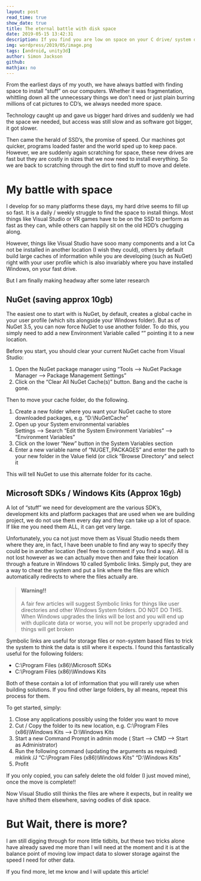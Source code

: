 ```yaml
---
layout: post
read_time: true
show_date: true
title: The eternal battle with disk space
date: 2019-05-15 13:42:31
description: If you find you are low on space on your C drive/ system drive.  Here are a few tips and tricks to help you make the most out of your available space.
img: wordpress/2019/05/image.png
tags: [android, unity3d]
author: Simon Jackson
github:  
mathjax: no
---
```


From the earliest days of my youth, we have always battled with finding space to install “stuff” on our computers.  Whether it was fragmentation, whittling down all the unnecessary things we don’t need or just plain burring millions of cat pictures to CD’s, we always needed more space.

Technology caught up and gave us bigger hard drives and suddenly we had the space we needed, but access was still slow and as software got bigger, it got slower.

Then came the herald of SSD’s, the promise of speed. Our machines got quicker, programs loaded faster and the world sped up to keep pace.  However, we are suddenly again scratching for space, these new drives are fast but they are costly in sizes that we now need to install everything.  So we are back to scratching through the dirt to find stuff to move and delete.

# My battle with space

I develop for so many platforms these days, my hard drive seems to fill up so fast.  It is a daily / weekly struggle to find the space to install things.  Most things like Visual Studio or VR games have to be on the SSD to perform as fast as they can, while others can happily sit on the old HDD’s chugging along.

However, things like Visual Studio have sooo many components and a lot Ca not be installed in another location (I wish they could), others by default build large caches of information while you are developing (such as NuGet) right with your user profile which is also invariably where you have installed Windows, on your fast drive.

But I am finally making headway after some later research

## NuGet (saving approx 10gb)

The easiest one to start with is NuGet, by default, creates a global cache in your user profile (which sits alongside your Windows folder). But as of NuGet 3.5, you can now force NuGet to use another folder.  To do this, you simply need to add a new Environment Variable called “” pointing it to a new location.

Before you start, you should clear your current NuGet cache from Visual Studio:

1. Open the NuGet package manager using “Tools –> NuGet Package Manager –> Package Management Settings”
2. Click on the “Clear All NuGet Cache(s)” button. Bang and the cache is gone.

Then to move your cache folder, do the following.

1. Create a new folder where you want your NuGet cache to store downloaded packages, e.g. “D:\NuGetCache”
2. Open up your System environmental variables  
Settings –> Search “Edit the System Environment Variables” –> “Environment Variables”
3. Click on the lower “New” button in the System Variables section
4. Enter a new variable name of “NUGET_PACKAGES” and enter the path to your new folder in the Value field (or click “Browse Directory” and select it

This will tell NuGet to use this alternate folder for its cache. 

## Microsoft SDKs / Windows Kits (Approx 16gb)

A lot of “stuff” we need for development are the various SDK’s, development kits and platform packages that are used when we are building project, we do not use them every day and they can take up a lot of space.  If like me you need them ALL, it can get very large.

Unfortunately, you ca not just move them as Visual Studio needs them where they are, in fact, I have been unable to find any way to specify they could be in another location (feel free to comment if you find a way).  All is not lost however as we can actually move then and fake their location through a feature in Windows 10 called Symbolic links.  Simply put, they are a way to cheat the system and put a link where the files are which automatically redirects to where the files actually are.

> #### Warning!!
> 
> A fair few articles will suggest Symbolic links for things like user directories and other Windows System folders.  DO NOT DO THIS.  When Windows upgrades the links will be lost and you will end up with duplicate data or worse, you will not be properly upgraded and things will get broken

Symbolic links are useful for storage files or non-system based files to trick the system to think the data is still where it expects.  I found this fantastically useful for the following folders:

- C:\Program Files (x86)\Microsoft SDKs
- C:\Program Files (x86)\Windows Kits

Both of these contain a lot of information that you will rarely use when building solutions.  If you find other large folders, by all means, repeat this process for them.

To get started, simply:

1. Close any applications possibly using the folder you want to move
2. Cut / Copy the folder to its new location, e.g. C:\Program Files (x86)\Windows Kits –> D:\Windows Kits
3. Start a new Command Prompt in admin mode ( Start –> CMD –> Start as Administrator)
4. Run the following command (updating the arguments as required)  
    mklink /J “C:\Program Files (x86)\Windows Kits” “D:\Windows Kits”
5. Profit

If you only copied, you can safely delete the old folder (I just moved mine), once the move is complete!!

Now Visual Studio still thinks the files are where it expects, but in reality we have shifted them elsewhere, saving oodles of disk space.

##  

# But Wait, there is more?

I am still digging through for more little tidbits, but these two tricks alone have already saved me more than I will need at the moment and it is at the balance point of moving low impact data to slower storage against the speed I need for other data.

If you find more, let me know and I will update this article!